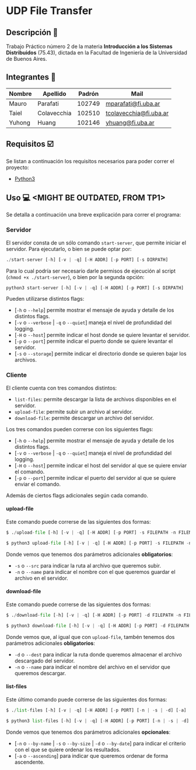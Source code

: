 # UDP File Transfer

## Descripción :book:

Trabajo Práctico número 2 de la materia **Introducción a los Sistemas Distribuidos** (75.43), dictada en la Facultad de Ingeniería de la Universidad de Buenos Aires.

## Integrantes :busts_in_silhouette:

| Nombre | Apellido    | Padrón | Mail                   |
| ------ | ----------- | ------ | ---------------------- |
| Mauro  | Parafati    | 102749 | mparafati@fi.uba.ar    |
| Taiel  | Colavecchia | 102510 | tcolavecchia@fi.uba.ar |
| Yuhong | Huang       | 102146 | yhuang@fi.uba.ar       |

## Requisitos :ballot_box_with_check:

Se listan a continuación los requisitos necesarios para poder correr el proyecto:

-   [Python3](https://www.python.org/downloads/)

## Uso :computer: <MIGHT BE OUTDATED, FROM TP1>

Se detalla a continuación una breve explicación para correr el programa:

### Servidor

El servidor consta de un sólo comando `start-server`, que permite iniciar el servidor. Para ejecutarlo, o bien se puede optar por:

```python
./start-server [-h] [-v | -q] [-H ADDR] [-p PORT] [-s DIRPATH]
```

Para lo cual podría ser necesario darle permisos de ejecución al script (`chmod +x ./start-server`), o bien por la segunda opción:

```python
python3 start-server [-h] [-v | -q] [-H ADDR] [-p PORT] [-s DIRPATH]
```

Pueden utilizarse distintos flags:

-   [`-h` o `--help`] permite mostrar el mensaje de ayuda y detalle de los distintos flags.
-   [`-v` o `--verbose` | `-q` o `--quiet`] maneja el nivel de profundidad del logging.
-   [`-H` o `--host`] permite indicar el host donde se quiere levantar el servidor.
-   [`-p` o `--port`] permite indicar el puerto donde se quiere levantar el servidor.
-   [`-s` o `--storage`] permite indicar el directorio donde se quieren bajar los archivos.

### Cliente

El cliente cuenta con tres comandos distintos:

-   `list-files`: permite descargar la lista de archivos disponibles en el servidor.
-   `upload-file`: permite subir un archivo al servidor.
-   `download-file`: permite descargar un archivo del servidor.

Los tres comandos pueden correrse con los siguientes flags:

-   [`-h` o `--help`] permite mostrar el mensaje de ayuda y detalle de los distintos flags.
-   [`-v` o `--verbose` | `-q` o `--quiet`] maneja el nivel de profundidad del logging.
-   [`-H` o `--host`] permite indicar el host del servidor al que se quiere enviar el comando.
-   [`-p` o `--port`] permite indicar el puerto del servidor al que se quiere enviar el comando.

Además de ciertos flags adicionales según cada comando.

#### upload-file

Este comando puede correrse de las siguientes dos formas:

```python
$ ./upload-file [-h] [-v | -q] [-H ADDR] [-p PORT] -s FILEPATH -n FILENAME
```

```python
$ python3 upload-file [-h] [-v | -q] [-H ADDR] [-p PORT] -s FILEPATH -n FILENAME
```

Donde vemos que tenemos dos parámetros adicionales **obligatorios**:

-   `-s` o `--src` para indicar la ruta al archivo que queremos subir.
-   `-n` o `--name` para indicar el nombre con el que queremos guardar el archivo en el servidor.

#### download-file

Este comando puede correrse de las siguientes dos formas:

```python
$ ./download-file [-h] [-v | -q] [-H ADDR] [-p PORT] -d FILEPATH -n FILENAME
```

```python
$ python3 download-file [-h] [-v | -q] [-H ADDR] [-p PORT] -d FILEPATH -n FILENAME
```

Donde vemos que, al igual que con `upload-file`, tambén tenemos dos parámetros adicionales **obligatorios**:

-   `-d` o `--dest` para indicar la ruta donde queremos almacenar el archivo descargado del servidor.
-   `-n` o `--name` para indicar el nombre del archivo en el servidor que queremos descargar.

#### list-files

Este último comando puede correrse de las siguientes dos formas:

```python
$ ./list-files [-h] [-v | -q] [-H ADDR] [-p PORT] [-n | -s | -d] [-a]
```

```python
$ python3 list-files [-h] [-v | -q] [-H ADDR] [-p PORT] [-n | -s | -d] [-a]
```

Donde vemos que tenemos dos parámetros adicionales **opcionales**:

-   [`-n` o `--by-name` | `-s` o `--by-size` | `-d` o `--by-date`] para indicar el criterio con el que se quiere ordenar los resultados.
-   [`-a` o `--ascending`] para indicar que queremos ordenar de forma ascendente.
